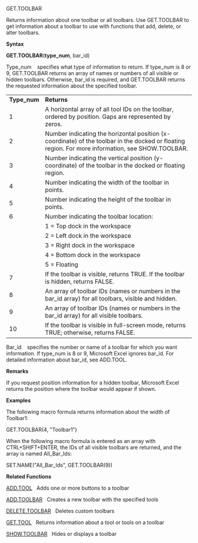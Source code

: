 GET.TOOLBAR

Returns information about one toolbar or all toolbars. Use GET.TOOLBAR
to get information about a toolbar to use with functions that add,
delete, or alter toolbars.

**Syntax**

**GET.TOOLBAR**(**type\_num**, bar\_id)

Type\_num    specifies what type of information to return. If type\_num
is 8 or 9, GET.TOOLBAR returns an array of names or numbers of all
visible or hidden toolbars. Otherwise, bar\_id is required, and
GET.TOOLBAR returns the requested information about the specified
toolbar.

|               |                                                                                                                                                   |
| ------------- | ------------------------------------------------------------------------------------------------------------------------------------------------- |
| **Type\_num** | **Returns**                                                                                                                                       |
| 1             | A horizontal array of all tool IDs on the toolbar, ordered by position. Gaps are represented by zeros.                                            |
| 2             | Number indicating the horizontal position (x-coordinate) of the toolbar in the docked or floating region. For more information, see SHOW.TOOLBAR. |
| 3             | Number indicating the vertical position (y-coordinate) of the toolbar in the docked or floating region.                                           |
| 4             | Number indicating the width of the toolbar in points.                                                                                             |
| 5             | Number indicating the height of the toolbar in points.                                                                                            |
| 6             | Number indicating the toolbar location:                                                                                                           |
|               | 1 = Top dock in the workspace                                                                                                                     |
|               | 2 = Left dock in the workspace                                                                                                                    |
|               | 3 = Right dock in the workspace                                                                                                                   |
|               | 4 = Bottom dock in the workspace                                                                                                                  |
|               | 5 = Floating                                                                                                                                      |
| 7             | If the toolbar is visible, returns TRUE. If the toolbar is hidden, returns FALSE.                                                                 |
| 8             | An array of toolbar IDs (names or numbers in the bar\_id array) for all toolbars, visible and hidden.                                             |
| 9             | An array of toolbar IDs (names or numbers in the bar\_id array) for all visible toolbars.                                                         |
| 10            | If the toolbar is visible in full-screen mode, returns TRUE; otherwise, returns FALSE.                                                            |

Bar\_id    specifies the number or name of a toolbar for which you want
information. If type\_num is 8 or 9, Microsoft Excel ignores bar\_id.
For detailed information about bar\_id, see ADD.TOOL.

**Remarks**

If you request position information for a hidden toolbar, Microsoft
Excel returns the position where the toolbar would appear if shown.

**Examples**

The following macro formula returns information about the width of
Toolbar1:

GET.TOOLBAR(4, "Toolbar1")

When the following macro formula is entered as an array with
CTRL+SHIFT+ENTER, the IDs of all visible toolbars are returned, and the
array is named All\_Bar\_Ids:

SET.NAME("All\_Bar\_Ids", GET.TOOLBAR(9))

**Related Functions**

[ADD.TOOL](ADD.TOOL.md)   Adds one or more buttons to a toolbar

[ADD.TOOLBAR](ADD.TOOLBAR.md)   Creates a new toolbar with the specified tools

[DELETE.TOOLBAR](DELETE.TOOLBAR.md)   Deletes custom toolbars

[GET.TOOL](GET.TOOL.md)   Returns information about a tool or tools on a toolbar

[SHOW.TOOLBAR](SHOW.TOOLBAR.md)   Hides or displays a toolbar


